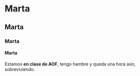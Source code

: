 # Marta
## Marta
### Marta
#### Marta



Estamos **en clase de AOF**, tengo hambre y queda una hora aún, sobreviviendo.
